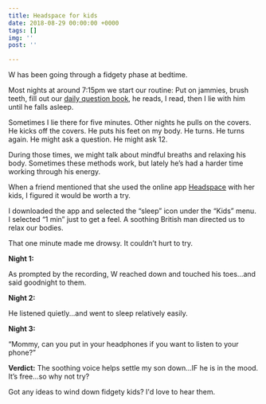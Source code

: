 ```yaml
---
title: Headspace for kids
date: 2018-08-29 00:00:00 +0000
tags: []
img: ''
post: ''

---
```

W has been going through a fidgety phase at bedtime.

Most nights at around 7:15pm we start our routine: Put on jammies, brush teeth, fill out our [daily question book](https://www.amazon.com/Q-Day-Kids-Three-Year-Journal/dp/0307952967/ref=sr_1_1?ie=UTF8&qid=1529818865&sr=8-1&keywords=daily+questions+for+kids "Daily question book"), he reads, I read, then I lie with him until he falls asleep.

Sometimes I lie there for five minutes. Other nights he pulls on the covers. He kicks off the covers. He puts his feet on my body. He turns. He turns again. He might ask a question. He might ask 12.

During those times, we might talk about mindful breaths and relaxing his body. Sometimes these methods work, but lately he’s had a harder time working through his energy.

When a friend mentioned that she used the online app [Headspace](https://www.headspace.com/ "Headspace") with her kids, I figured it would be worth a try.

I downloaded the app and selected the “sleep” icon under the “Kids” menu. I selected “1 min” just to get a feel. A soothing British man directed us to relax our bodies.

That one minute made me drowsy. It couldn’t hurt to try.

**Night 1:**

As prompted by the recording, W reached down and touched his toes…and said goodnight to them.

**Night 2:**

He listened quietly...and went to sleep relatively easily.

**Night 3:**

“Mommy, can you put in your headphones if you want to listen to your phone?”

**Verdict:** The soothing voice helps settle my son down…IF he is in the mood. It’s free...so why not try?

Got any ideas to wind down fidgety kids? I'd love to hear them.